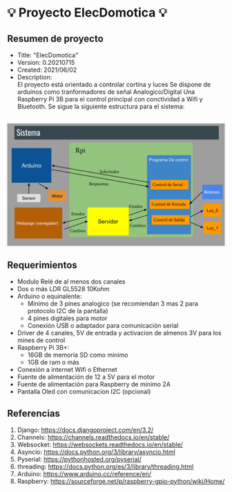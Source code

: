 # :bulb: Proyecto ElecDomotica :bulb:
## Resumen de proyecto
* Title: "ElecDomotica"
* Version: 0.20210715
* Created: 2021/06/02
* Description:  
El proyecto está orientado a controlar cortina y luces
Se dispone de arduinos como tranformadores de señal Analogico/Digital
Una Raspberry Pi 3B para el control principal con conctividad a Wifi y Bluetooth. 
Se sigue la siguiente estructura para el sistema:
<br>
<img src="https://github.com/ClawsFull/ElecDomotica/blob/main/Sistema%20Domotico.svg" />
<br>

## Requerimientos
* Modulo Relé de al menos dos canales
* Dos o más LDR GL5528 10Kohm
* Arduino o equinalente:
    * Minimo de 3 pines analogico (se recomiendan 3 mas 2 para protocolo I2C de la pantalla) 
    * 4 pines digitales para motor
    * Conexión USB o adaptador para comunicación serial 
* Driver de 4 canales, 5V de entrada y activacion de almenos 3V para los mines de control
* Raspberry Pi 3B+:
    * 16GB de memoria SD como minimo
    * 1GB de ram o más
* Conexión a internet Wifi o Ethernet
* Fuente de alimentación de 12 a 5V para el motor
* Fuente de alimentación para Raspberry de minimo 2A 
* Pantalla Oled con comunicacion I2C (opcional)
## Referencias 
1. Django: https://docs.djangoproject.com/en/3.2/
2. Channels: https://channels.readthedocs.io/en/stable/
3. Websocket: https://websockets.readthedocs.io/en/stable/
4. Asyncio: https://docs.python.org/3/library/asyncio.html
5. Pyserial: https://pythonhosted.org/pyserial/
6. threading: https://docs.python.org/es/3/library/threading.html
7. Arduino: https://www.arduino.cc/reference/en/
8. Raspberry: https://sourceforge.net/p/raspberry-gpio-python/wiki/Home/

